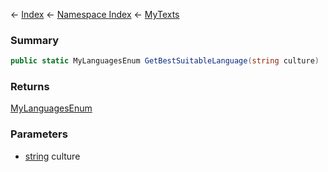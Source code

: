 ← [Index](Api-Index) ← [Namespace Index](Namespace-Index) ← [MyTexts](VRage.MyTexts)

### Summary

```csharp
public static MyLanguagesEnum GetBestSuitableLanguage(string culture)
```

### Returns

[MyLanguagesEnum](VRage.MyLanguagesEnum)

### Parameters

* [string](https://docs.microsoft.com/en-us/dotnet/api/System.String?view=netframework-4.6) culture
